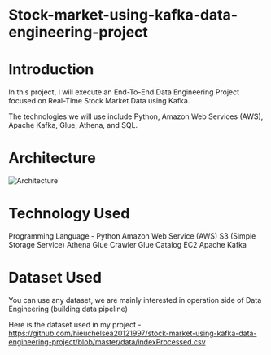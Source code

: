 # Stock-market-using-kafka-data-engineering-project
# Introduction
In this project, I will execute an End-To-End Data Engineering Project focused on Real-Time Stock Market Data using Kafka.

The technologies we will use include Python, Amazon Web Services (AWS), Apache Kafka, Glue, Athena, and SQL.
# Architecture
![Architecture](https://github.com/user-attachments/assets/5b66d428-d5d6-4460-a653-e483156ffcc8)
# Technology Used
Programming Language - Python
Amazon Web Service (AWS)
S3 (Simple Storage Service)
Athena
Glue Crawler
Glue Catalog
EC2
Apache Kafka
# Dataset Used
You can use any dataset, we are mainly interested in operation side of Data Engineering (building data pipeline)

Here is the dataset used in my project - https://github.com/hieuchelsea20121997/stock-market-using-kafka-data-engineering-project/blob/master/data/indexProcessed.csv
